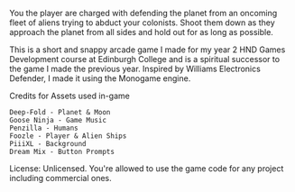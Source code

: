 You the player are charged with defending the planet from an oncoming fleet of aliens trying to abduct your colonists. Shoot them down as they approach the planet from all sides and hold out for as long as possible.

This is a short and snappy arcade game I made for my year 2 HND Games Development course at Edinburgh College and is a spiritual successor to the game I made the previous year. Inspired by Williams Electronics Defender, I made it using the Monogame engine.

Credits for Assets used in-game

    Deep-Fold - Planet & Moon
    Goose Ninja - Game Music
    Penzilla - Humans
    Foozle - Player & Alien Ships
    PiiiXL - Background
    Dream Mix - Button Prompts

License: Unlicensed. You're allowed to use the game code for any project including commercial ones.
